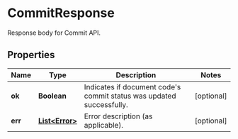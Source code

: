 

# CommitResponse

Response body for Commit API.

## Properties

Name | Type | Description | Notes
------------ | ------------- | ------------- | -------------
**ok** | **Boolean** | Indicates if document code&#39;s commit status was updated successfully. |  [optional]
**err** | [**List&lt;Error&gt;**](Error.md) | Error description (as applicable). |  [optional]



